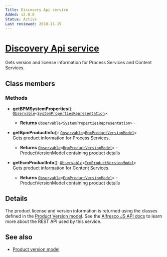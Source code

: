 ```yaml
---
Title: Discovery Api service
Added: v2.0.0
Status: Active
Last reviewed: 2018-11-19
---
```


# [Discovery Api service](../../../lib/core/services/discovery-api.service.ts "Defined in discovery-api.service.ts")

Gets version and license information for Process Services and Content Services.

## Class members

### Methods

-   **getBPMSystemProperties**(): [`Observable`](http://reactivex.io/documentation/observable.html)`<`[`SystemPropertiesRepresentation`](../../../node_modules/@alfresco/js-api/src/api/activiti-rest-api/model/systemPropertiesRepresentation.ts)`>`<br/>

    -   **Returns** [`Observable`](http://reactivex.io/documentation/observable.html)`<`[`SystemPropertiesRepresentation`](../../../node_modules/@alfresco/js-api/src/api/activiti-rest-api/model/systemPropertiesRepresentation.ts)`>` - 

-   **getBpmProductInfo**(): [`Observable`](http://reactivex.io/documentation/observable.html)`<`[`BpmProductVersionModel`](../../../lib/core/models/product-version.model.ts)`>`<br/>
    Gets product information for Process Services.
    -   **Returns** [`Observable`](http://reactivex.io/documentation/observable.html)`<`[`BpmProductVersionModel`](../../../lib/core/models/product-version.model.ts)`>` - ProductVersionModel containing product details
-   **getEcmProductInfo**(): [`Observable`](http://reactivex.io/documentation/observable.html)`<`[`EcmProductVersionModel`](../../../lib/core/models/product-version.model.ts)`>`<br/>
    Gets product information for Content Services.
    -   **Returns** [`Observable`](http://reactivex.io/documentation/observable.html)`<`[`EcmProductVersionModel`](../../../lib/core/models/product-version.model.ts)`>` - ProductVersionModel containing product details

## Details

The product license and version information is returned using the
classes defined in the [Product Version model](../models/product-version.model.md).
See the
[Alfresco JS API docs](https://github.com/Alfresco/alfresco-js-api/tree/master/src/alfresco-discovery-rest-api)
to learn more about the REST API used by this service.

## See also

-   [Product version model](../models/product-version.model.md)
